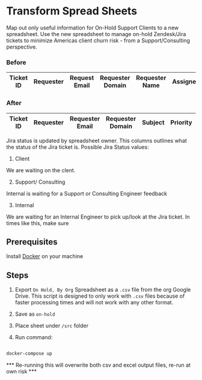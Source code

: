 # Transform Spread Sheets

Map out only useful information for On-Hold Support Clients to a new spreadsheet. Use the new spreadsheet to manage on-hold Zendesk/Jira tickets to minimize Americas client churn risk - from a Support/Consulting perspective.

### Before

| Ticket ID | Requester	| Request Email	| Requester Domain | Requester Name | Assignee | Group | Subject | Tags | Ticket Status | .... |
| --------- | --------- | ------------- | ---------------- | -------------- | -------- | ----- | ------- | ---- | ------------- | ---- |

### After

| Ticket ID | Requester	| Requester Email | Requester Domain | Subject | Priority | Created At | Updated At | Jira Issue | Jira Status |
| --------- | --------- | --------------- | ---------------- | ------- | -------- | ---------- | ---------- | ---------- | ----------- |

Jira status is updated by spreadsheet owner. This columns outlines what the status of the Jira ticket is. Possible Jira Status values:

1. Client

We are waiting on the clent.

2. Support/ Consulting

Internal is waiting for a Support or Consulting Engineer feedback

3. Internal

We are waiting for an Internal Engineer to pick up/look at the Jira ticket. In times like this, make sure

## Prerequisites

Install [Docker](www.docker.com) on your machine

## Steps

1. Export `On Hold, By Org` Spreadsheet as a `.csv` file from the org Google Drive. This script is designed to only work with `.csv` files because of faster processing times and will not work with any other format.

2. Save as `on-hold`

3. Place sheet under `/src` folder

4. Run command:

```bash

docker-compose up

```

*** Re-running this will overwrite both csv and excel output files, re-run at own risk ***